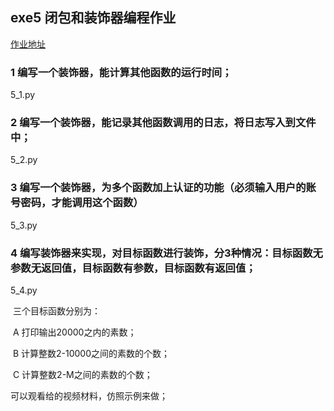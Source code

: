 

## exe5 闭包和装饰器编程作业

[作业地址](https://note.youdao.com/ynoteshare1/index.html?id=48e64e4d8467fc41a71599c9f12baea3&type=note)

### 1  编写一个装饰器，能计算其他函数的运行时间；

5_1.py

### 2  编写一个装饰器，能记录其他函数调用的日志，将日志写入到文件中；

5_2.py

### 3  编写一个装饰器，为多个函数加上认证的功能（必须输入用户的账号密码，才能调用这个函数）

5_3.py

### 4  编写装饰器来实现，对目标函数进行装饰，分3种情况：目标函数无参数无返回值，目标函数有参数，目标函数有返回值；

5_4.py

​     三个目标函数分别为：

​     A 打印输出20000之内的素数；

​     B 计算整数2-10000之间的素数的个数；

​     C 计算整数2-M之间的素数的个数；

  可以观看给的视频材料，仿照示例来做；